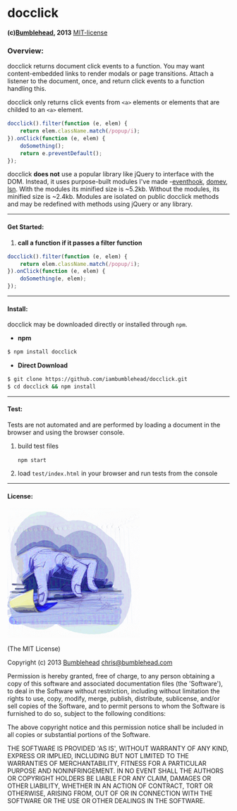 docclick
========
**(c)[Bumblehead][0], 2013** [MIT-license](#license)  

### Overview:

docclick returns document click events to a function. You may want content-embedded links to render modals or page transitions. Attach a listener to the document, once, and return click events to a function handling this.

docclick only returns click events from `<a>` elements or elements that are childed to an `<a>` element. 

```javascript
docclick().filter(function (e, elem) {
    return elem.className.match(/popup/i);
}).onClick(function (e, elem) {
    doSomething();
    return e.preventDefault(); 
});
```

docclick **does not** use a popular library like jQuery to interface with the DOM. Instead, it uses purpose-built modules I've made -[eventhook][2], [domev][3], [lsn][4]. With the modules its minified size is ~5.2kb. Without the modules, its minified size is ~2.4kb. Modules are isolated on public docclick methods and may be redefined with methods using jQuery or any library. 


[0]: http://www.bumblehead.com                            "bumblehead"
[2]: https://github.com/iambumblehead/eventhook            "eventhook"
[3]: https://github.com/iambumblehead/domev                    "domev"
[4]: https://github.com/iambumblehead/lsn                        "lsn"

---------------------------------------------------------
#### <a id="get-started"></a>Get Started:

 1. **call a function if it passes a filter function** 

 ```javascript
 docclick().filter(function (e, elem) {
     return elem.className.match(/popup/i);
 }).onClick(function (e, elem) {
     doSomething(e, elem);
 });
 ```

---------------------------------------------------------
#### <a id="install"></a>Install:

docclick may be downloaded directly or installed through `npm`.

 * **npm**   

 ```bash
 $ npm install docclick
 ```

 * **Direct Download**
 
 ```bash  
 $ git clone https://github.com/iambumblehead/docclick.git
 $ cd docclick && npm install
 ```

---------------------------------------------------------
#### <a id="test"></a>Test:

Tests are not automated and are performed by loading a document in the browser and using the browser console.

1. build test files

   `npm start`
   
2. load `test/index.html` in your browser and run tests from the console


---------------------------------------------------------
#### <a id="license">License:

 ![scrounge](https://github.com/iambumblehead/scroungejs/raw/master/img/hand.png) 

(The MIT License)

Copyright (c) 2013 [Bumblehead][0] <chris@bumblehead.com>

Permission is hereby granted, free of charge, to any person obtaining a copy of this software and associated documentation files (the 'Software'), to deal in the Software without restriction, including without limitation the rights to use, copy, modify, merge, publish, distribute, sublicense, and/or sell copies of the Software, and to permit persons to whom the Software is furnished to do so, subject to the following conditions:

The above copyright notice and this permission notice shall be included in all copies or substantial portions of the Software.

THE SOFTWARE IS PROVIDED 'AS IS', WITHOUT WARRANTY OF ANY KIND, EXPRESS OR IMPLIED, INCLUDING BUT NOT LIMITED TO THE WARRANTIES OF MERCHANTABILITY, FITNESS FOR A PARTICULAR PURPOSE AND NONINFRINGEMENT. IN NO EVENT SHALL THE AUTHORS OR COPYRIGHT HOLDERS BE LIABLE FOR ANY CLAIM, DAMAGES OR OTHER LIABILITY, WHETHER IN AN ACTION OF CONTRACT, TORT OR OTHERWISE, ARISING FROM, OUT OF OR IN CONNECTION WITH THE SOFTWARE OR THE USE OR OTHER DEALINGS IN THE SOFTWARE.
